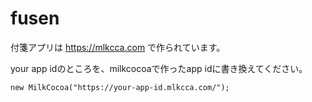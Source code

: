 fusen
=====

付箋アプリは https://mlkcca.com で作られています。

your app idのところを、milkcocoaで作ったapp idに書き換えてください。

    new MilkCocoa("https://your-app-id.mlkcca.com/");
